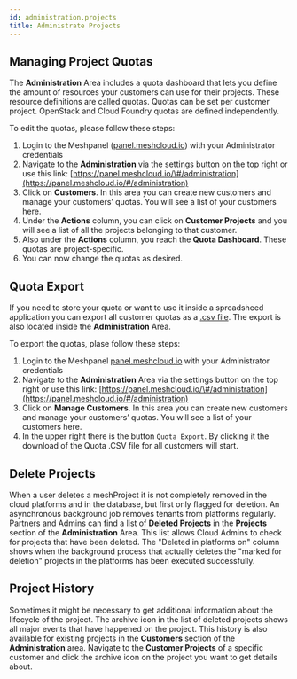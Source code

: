 ```yaml
---
id: administration.projects
title: Administrate Projects
---
```


## Managing Project Quotas

The **Administration** Area includes a quota dashboard that lets you define the amount of resources your customers can use for their projects.
These resource definitions are called quotas. Quotas can be set per customer project. OpenStack and Cloud Foundry quotas are defined independently.

To edit the quotas, please follow these steps:

1. Login to the Meshpanel \([panel.meshcloud.io](https://panel.meshcloud.io)\) with your Administrator credentials
2. Navigate to the **Administration** via the settings button on the top right or use this link: [https://panel.meshcloud.io/\#/administration](https://panel.meshcloud.io/#/administration)
3. Click on **Customers**. In this area you can create new customers and manage your customers’ quotas. You will see a list of your
   customers here.
4. Under the **Actions** column, you can click on **Customer Projects** and you will see a list of all the projects belonging to that customer.
5. Also under the **Actions** column, you reach the **Quota Dashboard**. These quotas are project-specific.
6. You can now change the quotas as desired.

## Quota Export

If you need to store your quota or want to use it inside a spreadsheed application you can export all customer quotas as  a
[.csv file](https://en.wikipedia.org/wiki/Comma-separated_values). The export is also located inside the **Administration** Area.

To export the quotas, plase follow these steps:

1. Login to the Meshpanel [panel.meshcloud.io](https://panel.meshcloud.io) with your Administrator credentials
2. Navigate to the **Administration** Area via the settings button on the top right or use this link: [https://panel.meshcloud.io/\#/administration](https://panel.meshcloud.io/#/administration)
3. Click on **Manage Customers**. In this area you can create new customers and manage your customers’ quotas. You will see a list of your
   customers here.
4. In the upper right there is the button `Quota Export`. By clicking it the download of the Quota .CSV file for all customers will start.

## Delete Projects

When a user deletes a meshProject it is not completely removed in the cloud platforms and in the database, but first only flagged for
deletion. An asynchronous background job removes tenants from platforms regularly. Partners and Admins can find a list of
**Deleted Projects** in the **Projects** section of the **Administration** Area. This list allows Cloud Admins to check for projects that
have been deleted. The "Deleted in platforms on" column shows when the background process that actually deletes the "marked for deletion"
projects in the platforms has been executed successfully.

## Project History

Sometimes it might be necessary to get additional information about the lifecycle of the project. The archive icon in the list of deleted
projects shows all major events that have happened on the project. This history is also available for existing projects in the **Customers**
section of the **Administration** area. Navigate to the **Customer Projects** of a specific customer and click the archive icon on the
project you want to get details about.